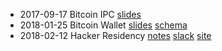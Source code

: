 * 2017-09-17 Bitcoin IPC [slides](https://docs.google.com/presentation/d/1vuGut9plzt7RUBDs5dr5Jv33IGSPfk0z_cb1xthXR4o/edit)
* 2018-01-25 Bitcoin Wallet [slides](bitcoin-wallet/wallet.pdf) [schema](bitcoin-wallet/schema.pdf)
* 2018-02-12 Hacker Residency [notes](hr.org) [slack](https://hackerresidency.slack.com/) [site](http://hackerresidency.com)
